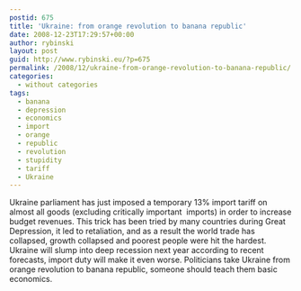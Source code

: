 ```yaml
---
postid: 675
title: 'Ukraine: from orange revolution to banana republic'
date: 2008-12-23T17:29:57+00:00
author: rybinski
layout: post
guid: http://www.rybinski.eu/?p=675
permalink: /2008/12/ukraine-from-orange-revolution-to-banana-republic/
categories:
  - without categories
tags:
  - banana
  - depression
  - economics
  - import
  - orange
  - republic
  - revolution
  - stupidity
  - tariff
  - Ukraine
---
```

Ukraine parliament has just imposed a temporary 13% import tariff on almost all goods (excluding critically important  imports) in order to increase budget revenues. This trick has been tried by many countries during Great Depression, it led to retaliation, and as a result the world trade has collapsed, growth collapsed and poorest people were hit the hardest. Ukraine will slump into deep recession next year according to recent forecasts, import duty will make it even worse. Politicians take Ukraine from orange revolution to banana republic, someone should teach them basic economics.
